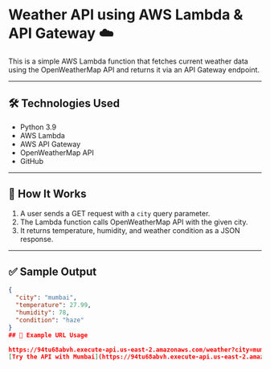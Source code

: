 # Weather API using AWS Lambda & API Gateway ☁️

This is a simple AWS Lambda function that fetches current weather data using the OpenWeatherMap API and returns it via an API Gateway endpoint.

---

## 🛠️ Technologies Used

- Python 3.9
- AWS Lambda
- AWS API Gateway
- OpenWeatherMap API
- GitHub

---

## 📌 How It Works

1. A user sends a GET request with a `city` query parameter.
2. The Lambda function calls OpenWeatherMap API with the given city.
3. It returns temperature, humidity, and weather condition as a JSON response.

---

## ✅ Sample Output

```json
{
  "city": "mumbai",
  "temperature": 27.99,
  "humidity": 78,
  "condition": "haze"
}
## 📎 Example URL Usage

https://94tu68abvh.execute-api.us-east-2.amazonaws.com/weather?city=mumbai
[Try the API with Mumbai](https://94tu68abvh.execute-api.us-east-2.amazonaws.com/weather?city=mumbai)

